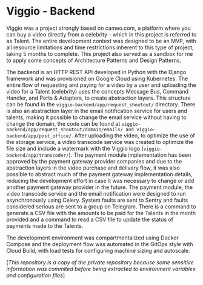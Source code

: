 # Viggio - Backend

Viggio was a project strongly based on cameo.com, a platform where you can buy a video directly from a celebrity - which in this project is referred to as Talent. The entire development context was designed to be an MVP, with all resource limitations and time restrictions inherent to this type of project, taking 5 months to complete. This project also served as a sandbox for me to apply some concepts of Architecture Patterns and Design Patterns.

The backend is an HTTP REST API developed in Python with the Django framework and was provisioned on Google Cloud using Kubernetes. The entire flow of requesting and paying for a video by a user and uploading the video for a Talent (celebrity) uses the concepts Message Bus, Command Handler, and Ports & Adapters, to create abstraction layers. This structure can be found in the `viggio-backend/app/request_shoutout/` directory. There is also an abstraction layer in the email notification service for users and talents, making it possible to change the email service without having to change the domain, the code can be found at `viggio-backend/app/request_shoutout/domain/emails/ and viggio-backend/app/post_office/`.
After uploading the video, to optimize the use of the storage service, a video transcode service was created to optimize the file size and include a watermark with the Viggio logo (`viggio-backend/app/transcoder/`).
The payment module implementation has been approved by the payment gateway provider companies and due to the abstraction layers in the video purchase and delivery flow, it was also possible to abstract much of the payment gateway implementation details, reducing the development effort in case it was necessary to change or add another payment gateway provider in the future.
The payment module, the video transcode service and the email notification were designed to run asynchronously using Celery. System faults are sent to Sentry and faults considered serious are sent to a group on Telegram.
There is a command to generate a CSV file with the amounts to be paid for the Talents in the month provided and a command to read a CSV file to update the status of payments made to the Talents.

The development environment was compartmentalized using Docker Compose and the deployment flow was automated in the GitOps style with Cloud Build, with load tests for configuring machine sizing and autoscale.

[*This repository is a copy of the private repository because some sensitive information was commited before being extracted to environment variables and configuration files*]
